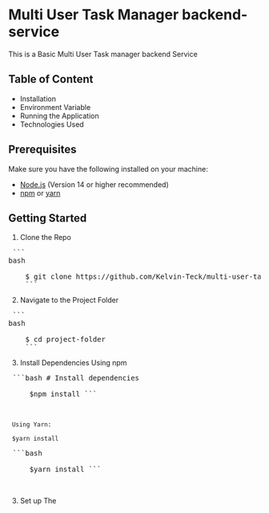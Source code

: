 # Multi User Task Manager backend-service

This is a Basic Multi User Task manager backend Service

## Table of Content

- Installation
- Environment Variable
- Running the Application
- Technologies Used

## Prerequisites

Make sure you have the following installed on your machine:

- [Node.js](https://nodejs.org/en/download/) (Version 14 or higher recommended)
- [npm](https://www.npmjs.com/get-npm) or [yarn](https://yarnpkg.com/getting-started/install)

## Getting Started

1. Clone the Repo

<pre> ```
bash 

    $ git clone https://github.com/Kelvin-Teck/multi-user-task-manager.git 
    ``` 
</pre>

2. Navigate to the Project Folder
<pre> ```
bash 

    $ cd project-folder 
    ``` 
</pre>

3. Install Dependencies
Using npm

<pre> ```bash # Install dependencies 
     
     $npm install ``` 
     
     </pre>

     Using Yarn:

     $yarn install

<pre> ```bash
     
     $yarn install ``` 
     
     </pre>
     
3. Set up The 
